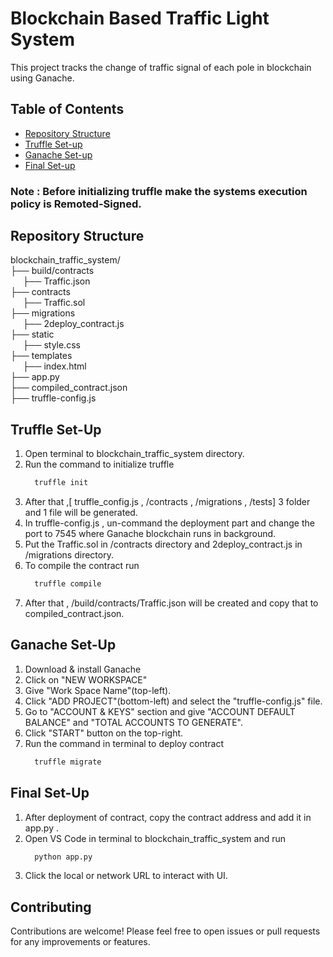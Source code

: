 # Blockchain Based Traffic Light System

This project tracks the change of traffic signal of each pole in blockchain using Ganache.

## Table of Contents
- [Repository Structure](#repository-structure)
- [Truffle Set-up](#truffle-set-up)
- [Ganache Set-up](#ganache-set-up)
- [Final Set-up](#final-set-up)

### Note : Before initializing truffle make the systems execution policy is Remoted-Signed.
## Repository Structure
blockchain_traffic_system/<br>
├── build/contracts<br>
&nbsp;&nbsp;&nbsp;&nbsp; ├── Traffic.json<br>
├── contracts<br>
&nbsp;&nbsp;&nbsp;&nbsp; ├── Traffic.sol<br>
├── migrations<br>
&nbsp;&nbsp;&nbsp;&nbsp; ├── 2deploy_contract.js<br>
├── static<br>
&nbsp;&nbsp;&nbsp;&nbsp; ├── style.css<br>
├── templates<br>
&nbsp;&nbsp;&nbsp;&nbsp; ├── index.html<br>
├── app.py<br>
├── compiled_contract.json<br>
├── truffle-config.js

## Truffle Set-Up
  1. Open terminal to blockchain_traffic_system directory.<br>
  2. Run the command to initialize truffle
     ```bash
       truffle init
     ```
  3. After that ,[ truffle_config.js  , /contracts , /migrations , /tests] 3 folder  and 1 file will be generated.<br>
  4. In truffle-config.js , un-command the deployment part and change the port to 7545 where Ganache blockchain runs in background.<br>
  5. Put the Traffic.sol in /contracts directory and 2deploy_contract.js in /migrations directory.<br>
  6. To compile the contract run
     ```bash
       truffle compile
     ```
  7. After that , /build/contracts/Traffic.json will be created and copy that to compiled_contract.json.

## Ganache Set-Up
1. Download & install Ganache
2. Click on "NEW WORKSPACE"
3. Give "Work Space Name"(top-left).
4. Click "ADD PROJECT"(bottom-left) and select the "truffle-config.js" file.
5. Go to "ACCOUNT & KEYS" section and give "ACCOUNT DEFAULT BALANCE" and "TOTAL ACCOUNTS TO GENERATE".
6. Click "START" button on the top-right.
7. Run the command in terminal to deploy contract
     ```bash
       truffle migrate
     ```
## Final Set-Up
1. After deployment of contract, copy the contract address and add it in  app.py .
2.  Open VS Code in terminal to blockchain_traffic_system and run
     ```bash
       python app.py
     ```
3. Click the local or network URL to interact with UI.
   
## Contributing
Contributions are welcome! Please feel free to open issues or pull requests for any improvements or features.
